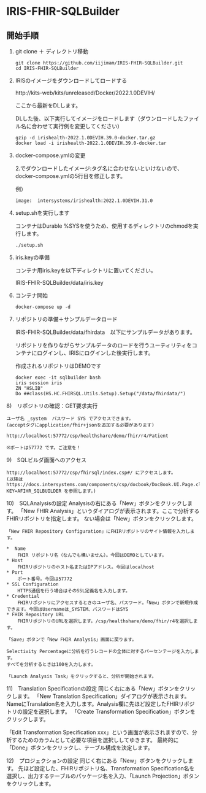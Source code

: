 # IRIS-FHIR-SQLBuilder

## 開始手順

1) git clone ＋ ディレクトリ移動

	```
	git clone https://github.com/iijimam/IRIS-FHIR-SQLBuilder.git
	cd IRIS-FHIR-SQLBuilder
	```

2)  IRISのイメージをダウンロードしてロードする

	http://kits-web/kits/unreleased/Docker/2022.1.0DEVIH/

	ここから最新をDLします。

	DLした後、以下実行してイメージをロードします（ダウンロードしたファイル名に合わせて実行例を変更してください）

	```
	gzip -d irishealth-2022.1.0DEVIH.39.0-docker.tar.gz
	docker load -i irishealth-2022.1.0DEVIH.39.0-docker.tar
	```

3) docker-compose.ymlの変更

 	2.でダウンロードしたイメージ:タグ名に合わせないといけないので、docker-compose.ymlの5行目を修正します。

	例）
	```
	image:  intersystems/irishealth:2022.1.0DEVIH.31.0
	```

4) setup.shを実行します

	コンテナはDurable %SYSを使うため、使用するディレクトリのchmodを実行します。


	```
	./setup.sh
	```

5) iris.keyの準備

	コンテナ用iris.keyを以下ディレクトリに置いてください。

	IRIS-FHIR-SQLBuilder/data/iris.key


6) コンテナ開始

	```
	docker-compose up -d
	```

7) リポジトリの準備＋サンプルデータロード

	IRIS-FHIR-SQLBuilder/data/fhirdata　以下にサンプルデータがあります。

	リポジトリを作りながらサンプルデータのロードを行うユーティリティをコンテナにログインし、IRISにログインした後実行します。

	作成されるリポジトリはDEMOです

	```
	docker exec -it sqlbuilder bash
	iris session iris
	ZN "HSLIB"
	Do ##class(HS.HC.FHIRSQL.Utils.Setup).Setup("/data/fhirdata/")
	```


8)　リポジトリの確認：GET要求実行

	ユーザ名 _system  パスワード SYS でアクセスできます。
	(acceptタグにapplication/fhir+jsonを追加する必要があります)

	http://localhost:57772/csp/healthshare/demo/fhir/r4/Patient

	※ポートは57772 です。ご注意を！

9)　SQLビルダ画面へのアクセス

	http://localhost:57772/csp/fhirsql/index.csp#/ にアクセスします。
	(以降はhttps://docs.intersystems.com/components/csp/docbook/DocBook.UI.Page.cls?KEY=AFIHR_SQLBUILDER を参照します。)

10)　SQLAnalysisの設定
	Analysisの右にある「New」ボタンをクリックします。
	「New FHIR Analysis」というダイアログが表示されます。ここで分析するFHIRリポジトリを指定します。
	ない場合は「New」ボタンをクリックします。
	
	「New FHIR Repository Configuration」にFHIRリポジトリのサイト情報を入力します。

	*  Name
		FHIR リポジトリ名（なんでも構いません）。今回はDEMOとしています。
	* Host
		FHIRリポジトリのホスト名またはIPアドレス。今回はlocalhost
	* Port
		ポート番号。今回は57772
	* SSL Configuration
		HTTPS通信を行う場合はそのSSL定義名を入力します。
	* Credential
		FHIRリポジトリにアクセスするときのユーザ名、パスワード。「New」ボタンで新規作成できます。今回はUsernameは_SYSTEM、パスワードはSYS
	* FHIR Repository URL
		FHIRリポジトリのURLを選択します。/csp/healthshare/demo/fhir/r4を選択します。

	「Save」ボタンで「New FHIR Analysis」画面に戻ります。
	
	Selectivity Percentageに分析を行うレコードの全体に対するパーセンテージを入力します。
	すべてを分析するときは100を入力します。

	「Launch Analysis Task」をクリックすると、分析が開始されます。

11)　Translation Specificationの設定
同じく右にある「New」ボタンをクリックします。
「New Translation Specification」ダイアログが表示されます。
NameにTranslation名を入力します。Analysis欄に先ほど設定したFHIRリポジトリの設定を選択します。
「Create Transformation Specification」ボタンをクリックします。

「Edit Transformation Specification xxx」という画面が表示されますので、分析するためのカラムとして必要な項目を選択ししてゆきます。
最終的に「Done」ボタンをクリックし、テーブル構成を決定します。

12)　プロジェクションの設定
同じく右にある「New」ボタンをクリックします。
先ほど設定した、FHIRリポジトリ名、Transformation Specification名を選択し、出力するテーブルのパッケージ名を入力、「Launch Projection」ボタンをクリックします。


	

	
	
